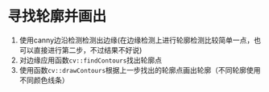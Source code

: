 # 寻找轮廓并画出
1. 使用canny边沿检测检测出边缘(在边缘检测上进行轮廓检测比较简单一点，也可以直接进行第二步，不过结果不好说)
2. 对边缘应用函数`cv::findContours`找出轮廓点
3. 使用函数`cv::drawContours`根据上一步找出的轮廓点画出轮廓（不同轮廓使用不同颜色线条）
